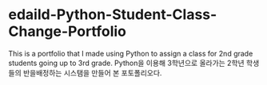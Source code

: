 # edaild-Python-Student-Class-Change-Portfolio
This is a portfolio that I made using Python to assign a class for 2nd grade students going up to 3rd grade.  Python을 이용해 3학년으로 올라가는 2학년 학생들의 반을배정하는 시스탬을 만들어 본 포토폴리오다. 
